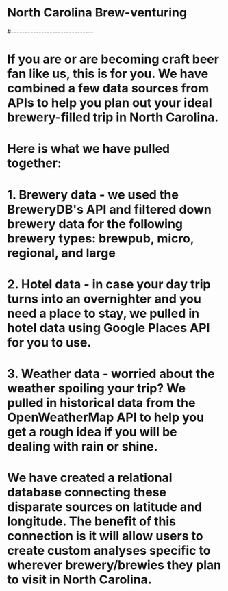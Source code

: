 # North Carolina Brew-venturing
#------------------------------

# If you are or are becoming craft beer fan like us, this is for you. We have combined a few data sources from APIs to help you plan out your ideal brewery-filled trip in North Carolina.

# Here is what we have pulled together:
#   1. Brewery data - we used the BreweryDB's API and filtered down brewery data for the following brewery types: brewpub, micro, regional, and large
#   2. Hotel data - in case your day trip turns into an overnighter and you need a place to stay, we pulled in hotel data using Google Places API for you to use. 
#   3. Weather data - worried about the weather spoiling your trip? We pulled in historical data from the OpenWeatherMap API to help you get a rough idea if you will be dealing with rain or shine. 

# We have created a relational database connecting these disparate sources on latitude and longitude. The benefit of this connection is it will allow users to create custom analyses specific to wherever brewery/brewies they plan to visit in North Carolina.   